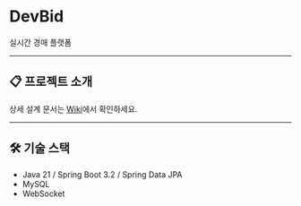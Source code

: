 # DevBid
실시간 경매 플랫폼

---

## 📋 프로젝트 소개
상세 설계 문서는 [Wiki](https://github.com/9osari/DevBid/wiki)에서 확인하세요.

---

## 🛠 기술 스택
- Java 21 / Spring Boot 3.2 / Spring Data JPA
- MySQL
- WebSocket

